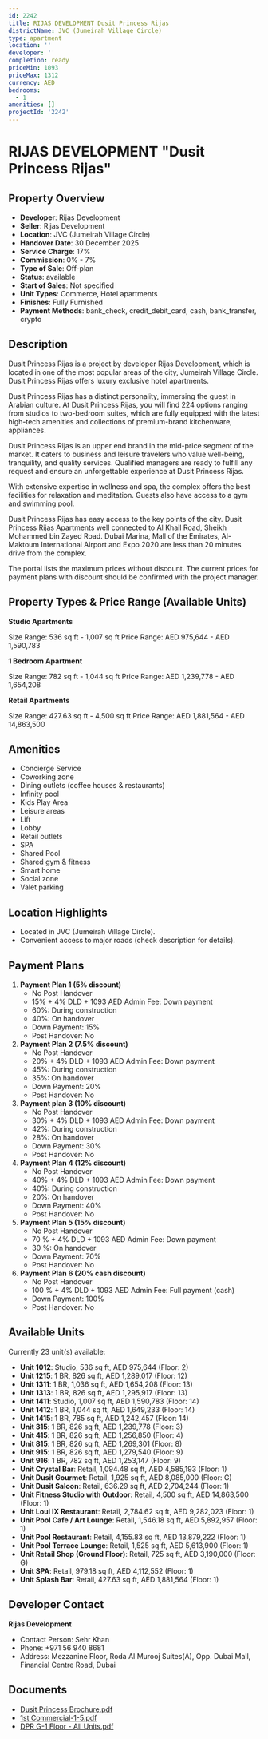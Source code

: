 ```yaml
---
id: 2242
title: RIJAS DEVELOPMENT Dusit Princess Rijas
districtName: JVC (Jumeirah Village Circle)
type: apartment
location: ''
developer: ''
completion: ready
priceMin: 1093
priceMax: 1312
currency: AED
bedrooms:
  - 1
amenities: []
projectId: '2242'
---
```


# RIJAS DEVELOPMENT "Dusit Princess Rijas"

## Property Overview
- **Developer**: Rijas Development
- **Seller**: Rijas Development
- **Location**: JVC (Jumeirah Village Circle)
- **Handover Date**: 30 December 2025
- **Service Charge**: 17%
- **Commission**: 0% - 7%
- **Type of Sale**: Off-plan
- **Status**: available
- **Start of Sales**: Not specified
- **Unit Types**: Commerce, Hotel apartments
- **Finishes**: Fully Furnished
- **Payment Methods**: bank_check, credit_debit_card, cash, bank_transfer, crypto

## Description
Dusit Princess Rijas is a project by developer Rijas Development, which is located in one of the most popular areas of the city, Jumeirah Village Circle. Dusit Princess Rijas offers luxury exclusive hotel apartments.

Dusit Princess Rijas has a distinct personality, immersing the guest in Arabian culture. At Dusit Princess Rijas, you will find 224 options ranging from studios to two-bedroom suites, which are fully equipped with the latest high-tech amenities and collections of premium-brand kitchenware, appliances.

Dusit Princess Rijas is an upper end brand in the mid-price segment of the market. It caters to business and leisure travelers who value well-being, tranquility, and quality services. Qualified managers are ready to fulfill any request and ensure an unforgettable experience at Dusit Princess Rijas.

With extensive expertise in wellness and spa, the complex offers the best facilities for relaxation and meditation. Guests also have access to a gym and swimming pool.

Dusit Princess Rijas has easy access to the key points of the city. Dusit Princess Rijas Apartments well connected to Al Khail Road, Sheikh Mohammed bin Zayed Road. Dubai Marina, Mall of the Emirates, Al-Maktoum International Airport and Expo 2020 are less than 20 minutes drive from the complex.

The portal lists the maximum prices without discount. The current prices for payment plans with discount should be confirmed with the project manager.

## Property Types & Price Range (Available Units)
**Studio Apartments**

Size Range: 536 sq ft - 1,007 sq ft
Price Range: AED 975,644 - AED 1,590,783

**1 Bedroom Apartment**

Size Range: 782 sq ft - 1,044 sq ft
Price Range: AED 1,239,778 - AED 1,654,208

**Retail Apartments**

Size Range: 427.63 sq ft - 4,500 sq ft
Price Range: AED 1,881,564 - AED 14,863,500

## Amenities
- Concierge Service
- Coworking zone
- Dining outlets  (coffee houses & restaurants)
- Infinity pool
- Kids Play Area
- Leisure areas
- Lift
- Lobby
- Retail outlets
- SPA
- Shared Pool
- Shared gym & fitness
- Smart home
- Social zone
- Valet parking

## Location Highlights
- Located in JVC (Jumeirah Village Circle).
- Convenient access to major roads (check description for details).

## Payment Plans
1. **Payment Plan 1 (5% discount)**
   - No Post Handover
   - 15% + 4% DLD + 1093 AED Admin Fee: Down payment
   - 60%: During construction
   - 40%: On handover
   - Down Payment: 15%
   - Post Handover: No
2. **Payment Plan 2 (7.5% discount)**
   - No Post Handover
   - 20% + 4% DLD + 1093 AED Admin Fee: Down payment
   - 45%: During construction
   - 35%: On handover
   - Down Payment: 20%
   - Post Handover: No
3. **Payment plan 3 (10% discount)**
   - No Post Handover
   - 30% + 4% DLD + 1093 AED Admin Fee: Down payment
   - 42%: During construction
   - 28%: On handover
   - Down Payment: 30%
   - Post Handover: No
4. **Payment Plan 4 (12% discount)**
   - No Post Handover
   - 40% + 4% DLD + 1093 AED Admin Fee: Down payment
   - 40%: During construction
   - 20%: On handover
   - Down Payment: 40%
   - Post Handover: No
5. **Payment Plan 5 (15% discount)**
   - No Post Handover
   - 70 % + 4% DLD + 1093 AED Admin Fee: Down payment
   - 30 %: On handover
   - Down Payment: 70%
   - Post Handover: No
6. **Payment Plan 6 (20% cash discount)**
   - No Post Handover
   - 100 % + 4% DLD + 1093 AED Admin Fee: Full payment (cash)
   - Down Payment: 100%
   - Post Handover: No

## Available Units
Currently 23 unit(s) available:
- **Unit 1012**: Studio, 536 sq ft, AED 975,644 (Floor: 2)
- **Unit 1215**: 1 BR, 826 sq ft, AED 1,289,017 (Floor: 12)
- **Unit 1311**: 1 BR, 1,036 sq ft, AED 1,654,208 (Floor: 13)
- **Unit 1313**: 1 BR, 826 sq ft, AED 1,295,917 (Floor: 13)
- **Unit 1411**: Studio, 1,007 sq ft, AED 1,590,783 (Floor: 14)
- **Unit 1412**: 1 BR, 1,044 sq ft, AED 1,649,233 (Floor: 14)
- **Unit 1415**: 1 BR, 785 sq ft, AED 1,242,457 (Floor: 14)
- **Unit 315**: 1 BR, 826 sq ft, AED 1,239,778 (Floor: 3)
- **Unit 415**: 1 BR, 826 sq ft, AED 1,256,850 (Floor: 4)
- **Unit 815**: 1 BR, 826 sq ft, AED 1,269,301 (Floor: 8)
- **Unit 915**: 1 BR, 826 sq ft, AED 1,279,540 (Floor: 9)
- **Unit 916**: 1 BR, 782 sq ft, AED 1,253,147 (Floor: 9)
- **Unit Crystal Bar**: Retail, 1,094.48 sq ft, AED 4,585,193 (Floor: 1)
- **Unit Dusit Gourmet**: Retail, 1,925 sq ft, AED 8,085,000 (Floor: G)
- **Unit Dusit Saloon**: Retail, 636.29 sq ft, AED 2,704,244 (Floor: 1)
- **Unit Fitness Studio with Outdoor**: Retail, 4,500 sq ft, AED 14,863,500 (Floor: 1)
- **Unit Loui IX Restaurant**: Retail, 2,784.62 sq ft, AED 9,282,023 (Floor: 1)
- **Unit Pool Cafe / Art Lounge**: Retail, 1,546.18 sq ft, AED 5,892,957 (Floor: 1)
- **Unit Pool Restaurant**: Retail, 4,155.83 sq ft, AED 13,879,222 (Floor: 1)
- **Unit Pool Terrace Lounge**: Retail, 1,525 sq ft, AED 5,613,900 (Floor: 1)
- **Unit Retail Shop (Ground Floor)**: Retail, 725 sq ft, AED 3,190,000 (Floor: G)
- **Unit SPA**: Retail, 979.18 sq ft, AED 4,112,552 (Floor: 1)
- **Unit Splash Bar**: Retail, 427.63 sq ft, AED 1,881,564 (Floor: 1)

## Developer Contact
**Rijas Development**
- Contact Person: Sehr Khan
- Phone: +971 56 940 8681
- Address: Mezzanine Floor, Roda Al Murooj Suites(A), Opp. Dubai Mall, Financial Centre Road, Dubai

## Documents
- [Dusit Princess Brochure.pdf](https://cdn.geniemap.net/2024/06/19/LB8jCdCKHpe6hABWT7tpGOQh7qrkT2Qs3N5wZOX4.pdf)
- [1st Commercial-1-5.pdf](https://cdn.geniemap.net/2024/12/01/uvhrGdEIWVdfvKZ8PjJ86tntsa0LNFu49hLUtCSP.pdf)
- [DPR G-1 Floor - All Units.pdf](https://cdn.geniemap.net/2025/03/10/rAhlahvJsdeE4LTxOeOigNhyAaxYJelkVUBCtzrR.pdf)
